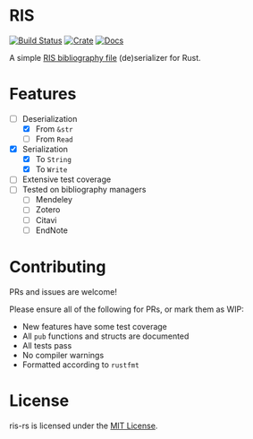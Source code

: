 # RIS

[Build Status]: https://travis-ci.com/Palladinium/ris-rs.svg?branch=master
[travis]: https://travis-ci.com/Palladinium/ris-rs

[![Build Status]][travis]
[![Crate](https://img.shields.io/crates/v/ris.svg)](https://crates.io/crates/ris)
[![Docs](https://docs.rs/ris/badge.svg)](https://docs.rs/ris)

A simple [RIS bibliography file](https://en.wikipedia.org/wiki/RIS_%28file_format%29) (de)serializer for Rust.

# Features

- [ ] Deserialization
  - [x] From `&str`
  - [ ] From `Read`
- [x] Serialization
  - [x] To `String`
  - [x] To `Write`
- [ ] Extensive test coverage
- [ ] Tested on bibliography managers
  - [ ] Mendeley
  - [ ] Zotero
  - [ ] Citavi
  - [ ] EndNote

# Contributing

PRs and issues are welcome!

Please ensure all of the following for PRs, or mark them as WIP:
- New features have some test coverage
- All `pub` functions and structs are documented
- All tests pass
- No compiler warnings
- Formatted according to `rustfmt`

# License

ris-rs is licensed under the [MIT License](https://opensource.org/licenses/MIT).

